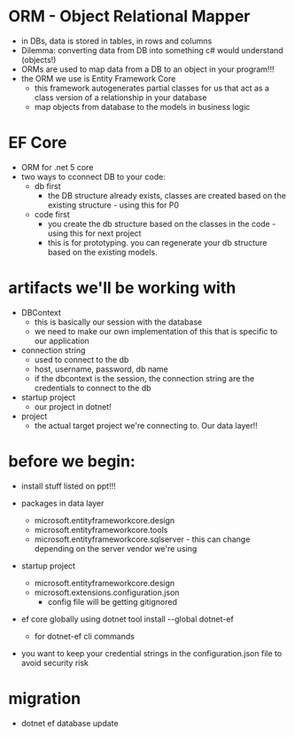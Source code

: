 # ORM - Object Relational Mapper

- in DBs, data is stored in tables, in rows and columns
- Dilemma: converting data from DB into something c# would understand (objects!)
- ORMs are used to map data from a DB to an object in your program!!!
- the ORM we use is Entity Framework Core
    - this framework autogenerates partial classes for us that act as a class version of a relationship in your database
    - map objects from database to the models in business logic


# EF Core
- ORM for .net 5 core
- two ways to cconnect DB to your code:
    - db first
        - the DB structure already exists, classes are created based on the existing structure - using this for P0
    - code first
        - you create the db structure based on the classes in the code - using this for next project
        - this is for prototyping. you can regenerate your db structure based on the existing models.
    

# artifacts we'll be working with
- DBContext
    - this is basically our session with the database
    - we need to make our own implementation of this that is specific to our application
- connection string
    - used to connect to the db
    - host, username, password, db name
    - if the dbcontext is the session, the connection string are the credentials to connect to the db
- startup project
    - our project in dotnet!
- project
    - the actual target project we're connecting to. Our data layer!!

# before we begin:
- install stuff listed on ppt!!!
- packages in data layer
    - microsoft.entityframeworkcore.design
    - microsoft.entityframeworkcore.tools
    - microsoft.entityframeworkcore.sqlserver - this can change depending on the server vendor we're using
- startup project
    - microsoft.entityframeworkcore.design
    - microsoft.extensions.configuration.json
        - config file will be getting gitignored
- ef core globally using dotnet tool install --global dotnet-ef
    - for dotnet-ef cli commands

- you want to keep your credential strings in the configuration.json file to avoid security risk

# migration
- dotnet ef database update